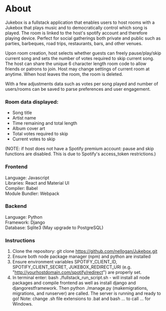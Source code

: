 # About
Jukebox is a fullstack application that enables users to host rooms with a Jukebox that plays music and to 
democratically control which song is played. The room is linked to the host's spotify account and therefore playing 
device. Perfect for social gatherings both private and public such as parties, barbeques, road trips, restaurants, bars, 
and other venues.

Upon room creation, host selects whether guests can freely pause/play/skip current song and sets the number of votes 
required to skip current song. The host can share the unique 6 character length room code to allow friends or patrons to 
join. Host may change settings of current room at anytime. When host leaves the room, the room is deleted.

With a few adjustments data such as votes per song played and number of users/rooms can be saved to parse preferences 
and user engagement.

### Room data displayed:
* Song title
* Artist name
* Time remaining and total length
* Album cover art
* Total votes required to skip
* Current votes to skip

(NOTE: if host does not have a Spotify premium account: pause and skip functions are disabled. This is due to Spotify's
access_token restrictions.)

### Frontend
Language: Javascript  
Libraries: React and Material UI  
Compiler: Babel  
Module Bundler: Webpack  

### Backend
Language: Python  
Framework: Django  
Database: Sqlite3 (May upgrade to PostgreSQL)  

### Instructions
1. Clone the repository: git clone https://github.com/nellogan/Jukebox.git
2. Ensure both node package manager (npm) and python are installed
3. Ensure environment variables SPOTIFY_CLIENT_ID, SPOTIFY_CLIENT_SECRET, JUKEBOX_REDIRECT_URI
   (e.g. "http://yourhostdomain.com/spotify/redirect") are properly set.
4. In terminal enter: bash ./fullstack_run_script.sh - will install all node packages and compile frontend as well as
   install django and djangorestframework. Then python ./manage.py (makemigrations, migrations, and runserver) are 
   called. The server is running and ready to go! Note: change .sh file extensions to .bat and bash ... to call ... 
   for Windows.
